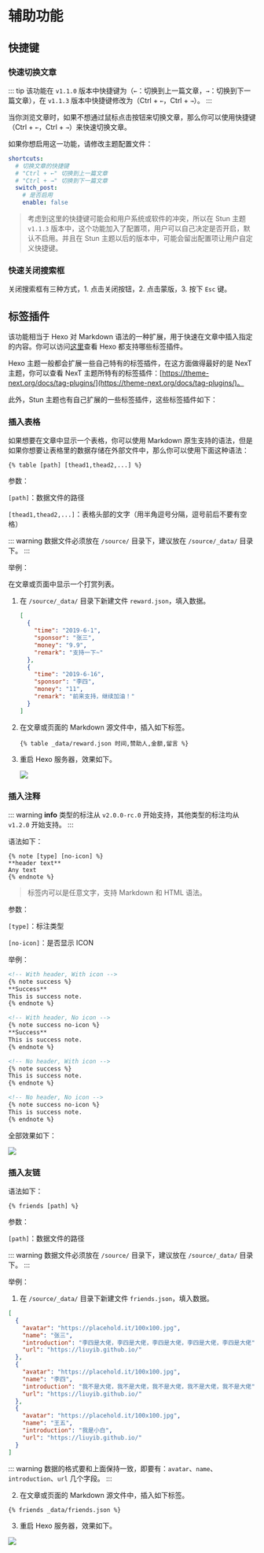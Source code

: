 # 辅助功能

## 快捷键

### 快速切换文章 <Badge text="Beta" type="warn"/> <Badge text="v1.1.3"/>

::: tip
该功能在 `v1.1.0` 版本中快捷键为（`←`：切换到上一篇文章，`→`：切换到下一篇文章），在 `v1.1.3` 版本中快捷键修改为（Ctrl + `←`，Ctrl + `→`）。
:::

当你浏览文章时，如果不想通过鼠标点击按钮来切换文章，那么你可以使用快捷键（Ctrl + `←`，Ctrl + `→`）来快速切换文章。

如果你想启用这一功能，请修改主题配置文件：

``` yaml
shortcuts:
  # 切换文章的快捷键
  # "Ctrl + ←" 切换到上一篇文章
  # "Ctrl + →" 切换到下一篇文章
  switch_post:
    # 是否启用
    enable: false
```

> 考虑到这里的快捷键可能会和用户系统或软件的冲突，所以在 Stun 主题 `v1.1.3` 版本中，这个功能加入了配置项，用户可以自己决定是否开启，默认不启用。并且在 Stun 主题以后的版本中，可能会留出配置项让用户自定义快捷键。

### 快速关闭搜索框 <Badge text="Stable"/> <Badge text="v1.0.3"/>

关闭搜索框有三种方式，1. 点击关闭按钮，2. 点击蒙版，3. 按下 `Esc` 键。

## 标签插件

该功能相当于 Hexo 对 Markdown 语法的一种扩展，用于快速在文章中插入指定的内容。你可以访问[这里](https://hexo.io/zh-cn/docs/tag-plugins)查看 Hexo 都支持哪些标签插件。

Hexo 主题一般都会扩展一些自己特有的标签插件，在这方面做得最好的是 NexT 主题，你可以查看 NexT 主题所特有的标签插件：[https://theme-next.org/docs/tag-plugins/](https://theme-next.org/docs/tag-plugins/)。

此外，Stun 主题也有自己扩展的一些标签插件，这些标签插件如下：

### 插入表格 <Badge text="Stable"/> <Badge text="v1.2.0"/>

如果想要在文章中显示一个表格，你可以使用 Markdown 原生支持的语法，但是如果你想要让表格里的数据存储在外部文件中，那么你可以使用下面这种语法：

```
{% table [path] [thead1,thead2,...] %}
```

参数：

`[path]`：数据文件的路径

`[thead1,thead2,...]`：表格头部的文字（用半角逗号分隔，逗号前后不要有空格）

::: warning
数据文件必须放在 `/source/` 目录下，建议放在 `/source/_data/` 目录下。
:::

举例：

在文章或页面中显示一个打赏列表。

1. 在 `/source/_data/` 目录下新建文件 `reward.json`，填入数据。

    ``` json
    [
      {
        "time": "2019-6-1",
        "sponsor": "张三",
        "money": "9.9",
        "remark": "支持一下~"
      },
      {
        "time": "2019-6-16",
        "sponsor": "李四",
        "money": "11",
        "remark": "前来支持，继续加油！"
      }
    ]
    ```

2. 在文章或页面的 Markdown 源文件中，插入如下标签。

    ```
    {% table _data/reward.json 时间,赞助人,金额,留言 %}
    ```

3. 重启 Hexo 服务器，效果如下。

    ![](https://raw.githubusercontent.com/liuyib/picBed/master/hexo-theme-stun/doc/20190803141118.png)

### 插入注释 <Badge text="Stable"/> <Badge text="v1.2.0"/>

::: warning
**info** 类型的标注从 `v2.0.0-rc.0` 开始支持，其他类型的标注均从 `v1.2.0` 开始支持。
:::

语法如下：

```
{% note [type] [no-icon] %}
**header text**
Any text
{% endnote %}
```

> 标签内可以是任意文字，支持 Markdown 和 HTML 语法。

参数：

`[type]`：标注类型

`[no-icon]`：是否显示 ICON

举例：

``` markdown
<!-- With header, With icon -->
{% note success %}
**Success**
This is success note.
{% endnote %}

<!-- With header, No icon -->
{% note success no-icon %}
**Success**
This is success note.
{% endnote %}

<!-- No header, With icon -->
{% note success %}
This is success note.
{% endnote %}

<!-- No header, No icon -->
{% note success no-icon %}
This is success note.
{% endnote %}
```

全部效果如下：

![](https://raw.githubusercontent.com/liuyib/picBed/master/hexo-theme-stun/doc/20200225192132.jpg)

### 插入友链 <Badge text="Stable"/> <Badge text="v1.2.0"/>

语法如下：

```
{% friends [path] %}
```

参数：

`[path]`：数据文件的路径

::: warning
数据文件必须放在 `/source/` 目录下，建议放在 `/source/_data/` 目录下。
:::

举例：

1. 在 `/source/_data/` 目录下新建文件 `friends.json`，填入数据。

``` json
[
  {
    "avatar": "https://placehold.it/100x100.jpg",
    "name": "张三",
    "introduction": "李四是大佬，李四是大佬，李四是大佬，李四是大佬，李四是大佬",
    "url": "https://liuyib.github.io/"
  },
  {
    "avatar": "https://placehold.it/100x100.jpg",
    "name": "李四",
    "introduction": "我不是大佬，我不是大佬，我不是大佬，我不是大佬，我不是大佬",
    "url": "https://liuyib.github.io/"
  },
  {
    "avatar": "https://placehold.it/100x100.jpg",
    "name": "王五",
    "introduction": "我是小白",
    "url": "https://liuyib.github.io/"
  }
]
```

::: warning
数据的格式要和上面保持一致，即要有：`avatar`、`name`、`introduction`、`url` 几个字段。
:::

2. 在文章或页面的 Markdown 源文件中，插入如下标签。

```
{% friends _data/friends.json %}
```

3. 重启 Hexo 服务器，效果如下。

![](https://raw.githubusercontent.com/liuyib/picBed/master/hexo-theme-stun/doc/20190803141110.png)
